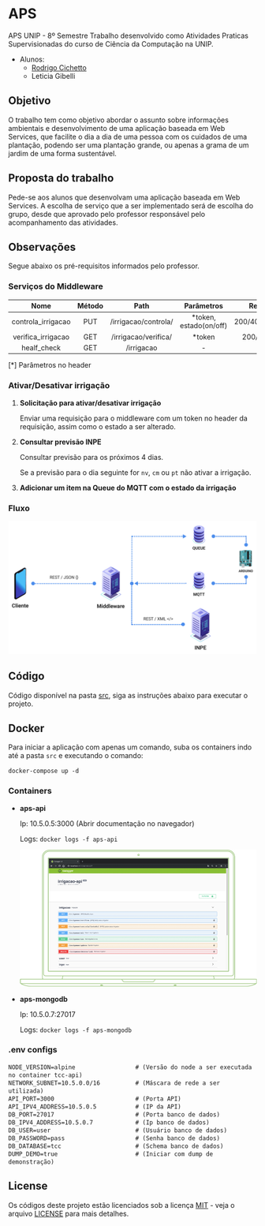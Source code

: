 # APS

APS UNIP - 8º Semestre Trabalho desenvolvido como Atividades Praticas Supervisionadas do curso de Ciência da Computação na UNIP.

- Alunos:
    - [Rodrigo Cichetto](https://github.com/rodrigocichetto) 
    - Leticia Gibelli

## Objetivo

O trabalho tem como objetivo abordar o assunto sobre informações ambientais e desenvolvimento de uma aplicação baseada em Web Services,
que facilite o dia a dia de uma pessoa com os cuidados de uma plantação, podendo ser uma plantação grande, ou apenas a grama de um jardim de uma forma sustentável.

## Proposta do trabalho

Pede-se aos alunos que desenvolvam uma aplicação baseada em Web Services. A escolha de serviço que a ser implementado será de escolha do grupo, desde que aprovado pelo professor responsável pelo acompanhamento das atividades.

## Observações

Segue abaixo os pré-requisitos informados pelo professor.

### Serviços do Middleware

|        Nome        | Método |         Path         |       Parâmetros       |     Resposta    |
|:------------------:|:------:|:--------------------:|:----------------------:|:---------------:|
| controla_irrigacao | PUT    | /irrigacao/controla/ | *token, estado(on/off) | 200/401/400/500 |
| verifica_irrigacao | GET    | /irrigacao/verifica/ | *token                 | 200/401/500     |
| healf_check        | GET    | /irrigacao           | -                      | 200             |

[*] Parâmetros no header

### Ativar/Desativar irrigação

1. **Solicitação para ativar/desativar irrigação**

    Enviar uma requisição para o middleware com um token no header da requisição, assim como o estado a ser alterado.

2. **Consultar previsão INPE**

    Consultar previsão para os próximos 4 dias.

    Se a previsão para o dia seguinte for `nv`, `cm` ou `pt` não ativar a irrigação.

3. **Adicionar um item na Queue do MQTT com o estado da irrigação**

### Fluxo

![Fluxo da aplicação](flow.jpg)

## Código

Código disponível na pasta [src](/src), siga as instruções abaixo para executar o projeto.

## Docker

Para iniciar a aplicação com apenas um comando, suba os containers indo até a pasta `src` e executando o comando:
```
docker-compose up -d
```

### Containers
- **aps-api**

    Ip: 10.5.0.5:3000 (Abrir documentação no navegador)

    Logs: `docker logs -f aps-api`

    ![Container: aps-api](aps-api.png)

- **aps-mongodb**

    Ip: 10.5.0.7:27017

    Logs: `docker logs -f aps-mongodb`

### .env configs

```
NODE_VERSION=alpine                 # (Versão do node a ser executada no container tcc-api)
NETWORK_SUBNET=10.5.0.0/16          # (Máscara de rede a ser utilizada)
API_PORT=3000                       # (Porta API)
API_IPV4_ADDRESS=10.5.0.5           # (IP da API)      
DB_PORT=27017                       # (Porta banco de dados)
DB_IPV4_ADDRESS=10.5.0.7            # (Ip banco de dados)
DB_USER=user                        # (Usuário banco de dados)
DB_PASSWORD=pass                    # (Senha banco de dados)
DB_DATABASE=tcc                     # (Schema banco de dados)
DUMP_DEMO=true                      # (Iniciar com dump de demonstração)
```

## License
Os códigos deste projeto estão licenciados sob a licença [MIT](LICENSE) - veja o arquivo [LICENSE](LICENSE) para mais detalhes.